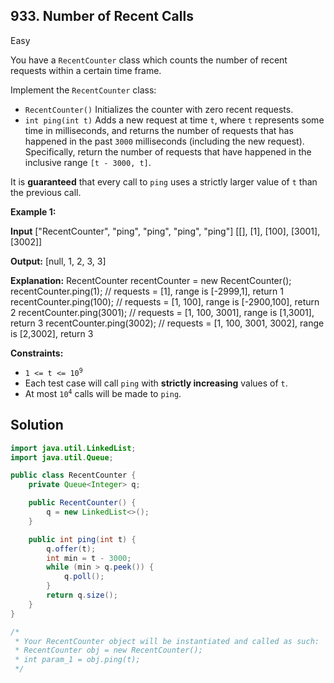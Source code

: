 ## 933\. Number of Recent Calls

Easy

You have a `RecentCounter` class which counts the number of recent requests within a certain time frame.

Implement the `RecentCounter` class:

*   `RecentCounter()` Initializes the counter with zero recent requests.
*   `int ping(int t)` Adds a new request at time `t`, where `t` represents some time in milliseconds, and returns the number of requests that has happened in the past `3000` milliseconds (including the new request). Specifically, return the number of requests that have happened in the inclusive range `[t - 3000, t]`.

It is **guaranteed** that every call to `ping` uses a strictly larger value of `t` than the previous call.

**Example 1:**

**Input** ["RecentCounter", "ping", "ping", "ping", "ping"] [[], [1], [100], [3001], [3002]]

**Output:** [null, 1, 2, 3, 3]

**Explanation:** RecentCounter recentCounter = new RecentCounter(); recentCounter.ping(1); // requests = [1], range is [-2999,1], return 1 recentCounter.ping(100); // requests = [1, 100], range is [-2900,100], return 2 recentCounter.ping(3001); // requests = [1, 100, 3001], range is [1,3001], return 3 recentCounter.ping(3002); // requests = [1, 100, 3001, 3002], range is [2,3002], return 3

**Constraints:**

*   <code>1 <= t <= 10<sup>9</sup></code>
*   Each test case will call `ping` with **strictly increasing** values of `t`.
*   At most <code>10<sup>4</sup></code> calls will be made to `ping`.

## Solution

```java
import java.util.LinkedList;
import java.util.Queue;

public class RecentCounter {
    private Queue<Integer> q;

    public RecentCounter() {
        q = new LinkedList<>();
    }

    public int ping(int t) {
        q.offer(t);
        int min = t - 3000;
        while (min > q.peek()) {
            q.poll();
        }
        return q.size();
    }
}

/*
 * Your RecentCounter object will be instantiated and called as such:
 * RecentCounter obj = new RecentCounter();
 * int param_1 = obj.ping(t);
 */
```